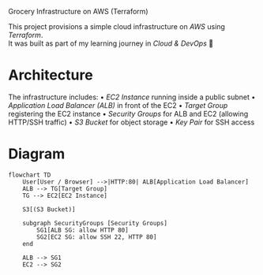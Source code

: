 Grocery Infrastructure on AWS (Terraform)

This project provisions a simple cloud infrastructure on *AWS* using *Terraform*.  
It was built as part of my learning journey in *Cloud & DevOps* 🚀  

# Architecture

The infrastructure includes:
•⁠  ⁠*EC2 Instance* running inside a public subnet
•⁠  ⁠*Application Load Balancer (ALB)* in front of the EC2
•⁠  ⁠*Target Group* registering the EC2 instance
•⁠  ⁠*Security Groups* for ALB and EC2 (allowing HTTP/SSH traffic)
•⁠  ⁠*S3 Bucket* for object storage
•⁠  ⁠*Key Pair* for SSH access

# Diagram

```mermaid
flowchart TD
    User[User / Browser] -->|HTTP:80| ALB[Application Load Balancer]
    ALB --> TG[Target Group]
    TG --> EC2[EC2 Instance]

    S3[(S3 Bucket)]

    subgraph SecurityGroups [Security Groups]
        SG1[ALB SG: allow HTTP 80]
        SG2[EC2 SG: allow SSH 22, HTTP 80]
    end

    ALB --> SG1
    EC2 --> SG2
